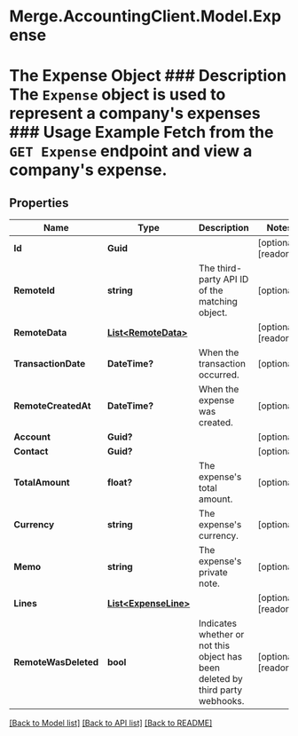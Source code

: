 # Merge.AccountingClient.Model.Expense
# The Expense Object ### Description The `Expense` object is used to represent a company's expenses  ### Usage Example Fetch from the `GET Expense` endpoint and view a company's expense.

## Properties

Name | Type | Description | Notes
------------ | ------------- | ------------- | -------------
**Id** | **Guid** |  | [optional] [readonly] 
**RemoteId** | **string** | The third-party API ID of the matching object. | [optional] 
**RemoteData** | [**List&lt;RemoteData&gt;**](RemoteData.md) |  | [optional] [readonly] 
**TransactionDate** | **DateTime?** | When the transaction occurred. | [optional] 
**RemoteCreatedAt** | **DateTime?** | When the expense was created. | [optional] 
**Account** | **Guid?** |  | [optional] 
**Contact** | **Guid?** |  | [optional] 
**TotalAmount** | **float?** | The expense&#39;s total amount. | [optional] 
**Currency** | **string** | The expense&#39;s currency. | [optional] 
**Memo** | **string** | The expense&#39;s private note. | [optional] 
**Lines** | [**List&lt;ExpenseLine&gt;**](ExpenseLine.md) |  | [optional] [readonly] 
**RemoteWasDeleted** | **bool** | Indicates whether or not this object has been deleted by third party webhooks. | [optional] [readonly] 

[[Back to Model list]](../README.md#documentation-for-models) [[Back to API list]](../README.md#documentation-for-api-endpoints) [[Back to README]](../README.md)

